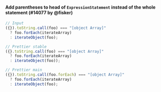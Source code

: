 #### Add parentheses to head of `ExpressionStatement` instead of the whole statement (#14077 by @fisker)

<!-- prettier-ignore -->
```jsx
// Input
({}).toString.call(foo) === "[object Array]"
  ? foo.forEach(iterateArray)
  : iterateObject(foo);

// Prettier stable
({}.toString.call(foo) === "[object Array]"
  ? foo.forEach(iterateArray)
  : iterateObject(foo));

// Prettier main
({}).toString.call(foo.forEach) === "[object Array]"
  ? foo.forEach(iterateArray)
  : iterateObject(foo);
```
